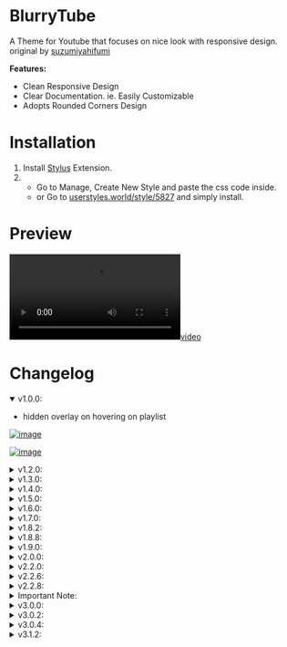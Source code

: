 # BlurryTube

A Theme for Youtube that focuses on nice look with responsive design. original by [suzumiyahifumi](https://userstyles.world/user/suzumiyahifumi)

**Features:**

- Clean Responsive Design
- Clear Documentation. ie. Easily Customizable
- Adopts Rounded Corners Design

# [](https://github.com/MSOB7YY/blurry-tube#installation)Installation

1. Install [Stylus](https://chrome.google.com/webstore/detail/stylus/clngdbkpkpeebahjckkjfobafhncgmne?hl=en) Extension.
2. - Go to Manage, Create New Style and paste the css code inside.
    - or Go to [userstyles.world/style/5827](https://userstyles.world/style/5827/blurrytube-a-youtube-blurry-theme) and simply install.

# Preview

[![video](2022-07-25.v2.mp4)](https://user-images.githubusercontent.com/85245079/181050844-6325f33c-9e4b-4919-a692-3b5067c33cd2.mp4)

# Changelog

<details open=""><summary>v1.0.0:</summary>

- hidden overlay on hovering on playlist

[![image](https://user-images.githubusercontent.com/85245079/181034878-d4e20437-6ed3-4575-8402-c3c855a9fc71.png)](https://user-images.githubusercontent.com/85245079/181034878-d4e20437-6ed3-4575-8402-c3c855a9fc71.png)

[![image](https://user-images.githubusercontent.com/85245079/181034274-472ee6a6-98cd-46fb-950d-d937db093c2d.png)](https://user-images.githubusercontent.com/85245079/181034274-472ee6a6-98cd-46fb-950d-d937db093c2d.png)

</details><details><summary>v1.2.0:</summary>

- Applied theme to Filter Chips

[![image](https://user-images.githubusercontent.com/85245079/181033237-b99a1f1b-83dc-4770-add6-4560e7dca2f6.png)](https://user-images.githubusercontent.com/85245079/181033237-b99a1f1b-83dc-4770-add6-4560e7dca2f6.png)

- Video Player Design Changes, Blurriness indeed.
- Playlist is Responsive now.

</details>

<details><summary>v1.3.0:</summary>

- BLURRINESS behind video title

- pushed title to the right a liiil bit

- like & dislike box is now responsive, doesnt break even with playlist style applied (idk how those are related)

- Notification Menu Blurry Background with Rounded Thumbnails

</details>

<details><summary>v1.4.0:</summary>

- Blurry Duration Box on Video Thumbnail

[![image](https://user-images.githubusercontent.com/85245079/181038332-c0cbcc29-d3bc-4e32-9971-a7fc9c62324a.png)](https://user-images.githubusercontent.com/85245079/181038332-c0cbcc29-d3bc-4e32-9971-a7fc9c62324a.png)

- Rounded Box and Buttons on video hover in Main Page

[![image](https://user-images.githubusercontent.com/85245079/181037702-9cee5402-ac4d-4461-bd86-d623be71dabd.png)](https://user-images.githubusercontent.com/85245079/181037702-9cee5402-ac4d-4461-bd86-d623be71dabd.png)

</details>

<details><summary>v1.5.0:</summary>

- Blur to Dropdown Menus
- Home Screen Thumbnail bg-overlay Roundness and Scale
- Duration Box in Playlist is a bit smaller now

</details>

<details><summary>v1.6.0:</summary>

- Applied Style to Auto Generated moments Section
- Small fixes and addings

</details>

<details><summary>v1.7.0:</summary>

- End Cards now got a nice look
- Save to playlist card got the same
- next button hover too got it
- Some Scrollbar fixes
- video player got blurry bg now yeey
  
</details>

<details><summary>v1.8.2:</summary>

- Blur For Notification Shade
- Fixed (Watch-later & Add to Queue) Overlay and applied style to them
- End Screen duration box got a nicer look
- Small Fixes
  
</details>

<details><summary>v1.8.8:</summary>

- Fixed Chips Finally
  
</details>

<details><summary>v1.9.0:</summary>

- Account Menu Blurry
- Chapters Panel too
- Fixed Playlist in Recommentaions
  
</details>

<details><summary>v2.0.0:</summary>

- Lots of Fixes and Improvements on Video Container
- Checkboxes and Toasts.. more fancy
  
</details>

<details><summary>v2.2.0:</summary>

- Adjusted Text Colors and weight for better look
- Live Chat got the style now
- Fixed Home Screen Chips
- Commenting Box looks better
- "Pinned by" is aligned beside the author name
- Show more button looks batter
- some smol fixes

</details>

<details><summary>v2.2.6:</summary>

- Small Fixes to Video Player, it looks normal now lmao
- Fixed Scrollbar

</details>
<details><summary>v2.2.8:</summary>

- Some Improvements and fixes that i forgot

</details>
<details><summary>Important Note:</summary>

- By November 2022, youtube started rolling out a new layout, which made some of the BlurryTube styles look not as good as before, The New Layout itself has some unhandled and non-responsive styles which I'll try to fix in the new versions.

</details>
<details><summary>v3.0.0:</summary>

- Kind of fixed the new ambient mode
- Added Extra gradient dark layer because ambient mode looked terrible with custom wallpaper

</details>
<details><summary>v3.0.2:</summary>

- Responsive Channel Name and Subscribe button in new layout 
</details>
<details><summary>v3.0.4:</summary>

- Blur Description
- Subscribe Button Reshape
</details>
<details><summary>v3.1.2:</summary>
- Rework with the video action bar hover effect
- Fixes:
   * fullscreen video border radius is now 0
   * Video container background is now darker
   * Margin fixes to 
      1. Reply button
      2. Under the video in theatre mode
      3. Video Title and channel

</details>